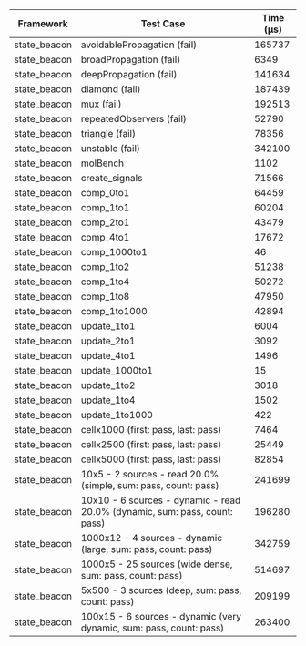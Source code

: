 | Framework | Test Case | Time (μs) |
| --- | --- | --- |
| state_beacon | avoidablePropagation (fail) | 165737 |
| state_beacon | broadPropagation (fail) | 6349 |
| state_beacon | deepPropagation (fail) | 141634 |
| state_beacon | diamond (fail) | 187439 |
| state_beacon | mux (fail) | 192513 |
| state_beacon | repeatedObservers (fail) | 52790 |
| state_beacon | triangle (fail) | 78356 |
| state_beacon | unstable (fail) | 342100 |
| state_beacon | molBench | 1102 |
| state_beacon | create_signals | 71566 |
| state_beacon | comp_0to1 | 64459 |
| state_beacon | comp_1to1 | 60204 |
| state_beacon | comp_2to1 | 43479 |
| state_beacon | comp_4to1 | 17672 |
| state_beacon | comp_1000to1 | 46 |
| state_beacon | comp_1to2 | 51238 |
| state_beacon | comp_1to4 | 50272 |
| state_beacon | comp_1to8 | 47950 |
| state_beacon | comp_1to1000 | 42894 |
| state_beacon | update_1to1 | 6004 |
| state_beacon | update_2to1 | 3092 |
| state_beacon | update_4to1 | 1496 |
| state_beacon | update_1000to1 | 15 |
| state_beacon | update_1to2 | 3018 |
| state_beacon | update_1to4 | 1502 |
| state_beacon | update_1to1000 | 422 |
| state_beacon | cellx1000 (first: pass, last: pass) | 7464 |
| state_beacon | cellx2500 (first: pass, last: pass) | 25449 |
| state_beacon | cellx5000 (first: pass, last: pass) | 82854 |
| state_beacon | 10x5 - 2 sources - read 20.0% (simple, sum: pass, count: pass) | 241699 |
| state_beacon | 10x10 - 6 sources - dynamic - read 20.0% (dynamic, sum: pass, count: pass) | 196280 |
| state_beacon | 1000x12 - 4 sources - dynamic (large, sum: pass, count: pass) | 342759 |
| state_beacon | 1000x5 - 25 sources (wide dense, sum: pass, count: pass) | 514697 |
| state_beacon | 5x500 - 3 sources (deep, sum: pass, count: pass) | 209199 |
| state_beacon | 100x15 - 6 sources - dynamic (very dynamic, sum: pass, count: pass) | 263400 |
